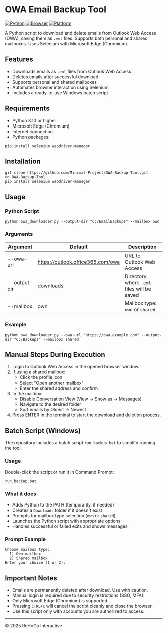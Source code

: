 # OWA Email Backup Tool

[![Python](https://img.shields.io/badge/Python-3.10%2B-blue)](https://www.python.org/)
[![Browser](https://img.shields.io/badge/Browser-Edge-blue)](https://www.microsoft.com/edge)
[![Platform](https://img.shields.io/badge/Platform-Windows-lightgrey)](#)

A Python script to download and delete emails from Outlook Web Access (OWA), saving them as `.eml` files. Supports both personal and shared mailboxes. Uses Selenium with Microsoft Edge (Chromium).

## Features

- Downloads emails as `.eml` files from Outlook Web Access
- Deletes emails after successful download
- Supports personal and shared mailboxes
- Automates browser interaction using Selenium
- Includes a ready-to-use Windows batch script

## Requirements

- Python 3.10 or higher
- Microsoft Edge (Chromium)
- Internet connection
- Python packages:

```
pip install selenium webdriver-manager
```

## Installation

```
git clone https://github.com/Minimal-Project/OWA-Backup-Tool.git
cd OWA-Backup-Tool
pip install selenium webdriver-manager
```

## Usage

### Python Script

```
python owa_downloader.py --output-dir "C:/EmailBackups" --mailbox own
```

### Arguments

| Argument        | Default                              | Description                                      |
|----------------|--------------------------------------|--------------------------------------------------|
| --owa-url      | https://outlook.office365.com/owa    | URL to Outlook Web Access                        |
| --output-dir   | downloads                            | Directory where `.eml` files will be saved       |
| --mailbox      | own                                  | Mailbox type: `own` or `shared`                  |

### Example

```
python owa_downloader.py --owa-url "https://owa.example.com" --output-dir "C:/Backups" --mailbox shared
```

## Manual Steps During Execution

1. Login to Outlook Web Access in the opened browser window.
2. If using a shared mailbox:
   - Click the profile icon
   - Select "Open another mailbox"
   - Enter the shared address and confirm
3. In the mailbox:
   - Disable Conversation View (View → Show as → Messages)
   - Navigate to the desired folder
   - Sort emails by Oldest → Newest
4. Press ENTER in the terminal to start the download and deletion process.

## Batch Script (Windows)

The repository includes a batch script `run_backup.bat` to simplify running the tool.

### Usage

Double-click the script or run it in Command Prompt:

```
run_backup.bat
```

### What it does

- Adds Python to the PATH (temporarily, if needed)
- Creates a `Downloads` folder if it doesn't exist
- Prompts for mailbox type selection (`own` or `shared`)
- Launches the Python script with appropriate options
- Handles successful or failed exits and shows messages

### Prompt Example

```
Choose mailbox type:
  1) Own mailbox
  2) Shared mailbox
Enter your choice (1 or 2):
```

## Important Notes

- Emails are permanently deleted after download. Use with caution.
- Manual login is required due to security restrictions (SSO, MFA).
- Only Microsoft Edge (Chromium) is supported.
- Pressing `CTRL+C` will cancel the script cleanly and close the browser.
- Use this script only with accounts you are authorized to access.

---

© 2025 ReHoGa Interactive
